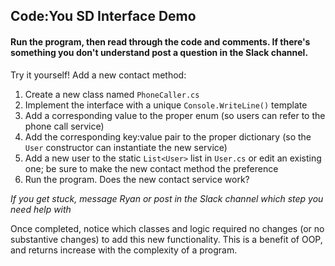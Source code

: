 ## Code:You SD Interface Demo
#### Run the program, then read through the code and comments. If there's something you don't understand post a question in the Slack channel.

Try it yourself! Add a new contact method:
1. Create a new class named `PhoneCaller.cs`
1. Implement the interface with a unique `Console.WriteLine()` template
1. Add a corresponding value to the proper enum (so users can refer to the phone call service)
1. Add the corresponding key:value pair to the proper dictionary (so the `User` constructor can instantiate the new service)
1. Add a new user to the static `List<User>` list in `User.cs` or edit an existing one; be sure to make the new contact method the preference
1. Run the program. Does the new contact service work?

*If you get stuck, message Ryan or post in the Slack channel which step you need help with*

Once completed, notice which classes and logic required no changes (or no substantive changes) to add this new functionality. This is a benefit of OOP, and returns increase with the complexity of a program.